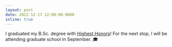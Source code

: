 ```yaml
---
layout: post
date: 2022-12-17 12:00:00-0600
inline: true
---
```


I graduated my B.Sc. degree with [Highest Honors](https://ece.illinois.edu/academics/ugrad/honors-programs)! For the next stop, I will be attending graduate school in September. 🎓
